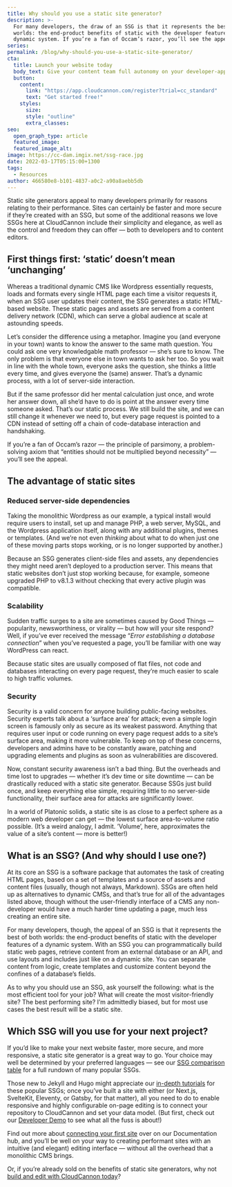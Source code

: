 ```yaml
---
title: Why should you use a static site generator?
description: >-
  For many developers, the draw of an SSG is that it represents the best of both
  worlds: the end-product benefits of static with the developer features of a
  dynamic system. If you’re a fan of Occam’s razor, you’ll see the appeal.
series:
permalink: /blog/why-should-you-use-a-static-site-generator/
cta:
  title: Launch your website today
  body_text: Give your content team full autonomy on your developer-approved tech stack with CloudCannon.
  button:
    content: 
      link: "https://app.cloudcannon.com/register?trial=cc_standard"
      text: "Get started free!"
    styles:
      size:
      style: "outline"
      extra_classes:
seo:
  open_graph_type: article
  featured_image:
  featured_image_alt:
image: https://cc-dam.imgix.net/ssg-race.jpg
date: 2022-03-17T05:15:00+1300
tags:
  - Resources
author: 466580e8-b101-4837-a0c2-a90a8aebb5db
---
```

Static site generators appeal to many developers primarily for reasons relating to their performance. Sites can certainly be faster and more secure if they’re created with an SSG, but some of the additional reasons we love SSGs here at CloudCannon include their simplicity and elegance, as well as the control and freedom they can offer — both to developers and to content editors.

## **First things first: ‘static’ doesn’t mean ‘unchanging’**

Whereas a traditional dynamic CMS like Wordpress essentially requests, loads and formats every single HTML page each time a visitor requests it, when an SSG user updates their content, the SSG generates a static HTML-based website. These static pages and assets are served from a content delivery network (CDN), which can serve a global audience at scale at astounding speeds.

Let’s consider the difference using a metaphor. Imagine you (and everyone in your town) wants to know the answer to the same math question. You could ask one very knowledgable math professor — she’s sure to know. The only problem is that everyone else in town wants to ask her too. So you wait in line with the whole town, everyone asks the question, she thinks a little every time, and gives everyone the (same) answer. That’s a dynamic process, with a lot of server-side interaction.

But if the same professor did her mental calculation just once, and wrote her answer down, all she’d have to do is point at the answer every time someone asked. That’s our static process. We still build the site, and we can still change it whenever we need to, but every page request is pointed to a CDN instead of setting off a chain of code-database interaction and handshaking.

If you’re a fan of Occam’s razor — the principle of parsimony, a problem-solving axiom that “entities should not be multiplied beyond necessity” — you’ll see the appeal.

## The advantage of static sites

### Reduced server-side dependencies

Taking the monolithic Wordpress as our example, a typical install would require users to install, set up and manage PHP, a web server, MySQL, and the Wordpress application itself, along with any additional plugins, themes or templates. (And we’re not even *thinking* about what to do when just one of these moving parts stops working, or is no longer supported by another.)

Because an SSG generates client-side files and assets, any dependencies they might need aren’t deployed to a production server. This means that static websites don’t just stop working because, for example, someone upgraded PHP to v8.1.3 without checking that every active plugin was compatible.

### **Scalability**

Sudden traffic surges to a site are sometimes caused by Good Things — popularity, newsworthiness, or virality — but how will your site respond? Well, if you’ve ever received the message “*Error establishing a database connection*” when you’ve requested a page, you’ll be familiar with one way WordPress can react.

Because static sites are usually composed of flat files, not code and databases interacting on every page request, they’re much easier to scale to high traffic volumes.

### **Security**

Security is a valid concern for anyone building public-facing websites. Security experts talk about a ‘surface area’ for attack; even a simple login screen is famously only as secure as its weakest password. Anything that requires user input or code running on every page request adds to a site’s surface area, making it more vulnerable. To keep on top of these concerns, developers and admins have to be constantly aware, patching and upgrading elements and plugins as soon as vulnerabilities are discovered.

Now, constant security awareness isn’t a bad thing. But the overheads and time lost to upgrades — whether it’s dev time or site downtime — can be drastically reduced with a static site generator. Because SSGs just build once, and keep everything else simple, requiring little to no server-side functionality, their surface area for attacks are significantly lower.

In a world of Platonic solids, a static site is as close to a perfect sphere as a modern web developer can get — the lowest surface area-to-volume ratio possible. (It’s a weird analogy, I admit. ’Volume’, here, approximates the value of a site’s content — more is better\!)

## **What is an SSG? (And why should I use one?)**

At its core an SSG is a software package that automates the task of creating HTML pages, based on a set of templates and a source of assets and content files (usually, though not always, Markdown). SSGs are often held up as alternatives to dynamic CMSs, and that’s true for all of the advantages listed above, though without the user-friendly interface of a CMS any non-developer would have a much harder time updating a page, much less creating an entire site.

For many developers, though, the appeal of an SSG is that it represents the best of both worlds: the end-product benefits of static with the developer features of a dynamic system. With an SSG you can programmatically build static web pages, retrieve content from an external database or an API, and use layouts and includes just like on a dynamic site. You can separate content from logic, create templates and customize content beyond the confines of a database’s fields.

As to why you should use an SSG, ask yourself the following: what is the most efficient tool for your job? What will create the most visitor-friendly site? The best performing site? I’m admittedly biased, but for most use cases the best result will be a static site.

## **Which SSG will you use for your next project?**

If you’d like to make your next website faster, more secure, and more responsive, a static site generator is a great way to go. Your choice may well be determined by your preferred languages — see our [SSG comparison table](https://cloudcannon.com/community/jamstack-ecosystem/static-site-generators/) for a full rundown of many popular SSGs.

Those new to Jekyll and Hugo might appreciate our [in-depth tutorials](/tutorials/) for these popular SSGs; once you’ve built a site with either (or Next.js, SvelteKit, Eleventy, or Gatsby, for that matter), all you need to do to enable responsive and highly configurable on-page editing is to connect your repository to CloudCannon and set your data model. (But first, check out our [Developer Demo](https://cloudcannon.com/documentation/articles/learning-to-set-up-the-cms-with-the-developer-demo/) to see what all the fuss is about\!)

Find out more about [connecting your first site](https://cloudcannon.com/documentation/articles/connecting-your-first-site/?ssg=Other) over on our Documentation hub, and you’ll be well on your way to creating performant sites with an intuitive (and elegant) editing interface — without all the overhead that a monolithic CMS brings.

Or, if you’re already sold on the benefits of static site generators, why not [build and edit with CloudCannon today](https://app.cloudcannon.com/register?trial=cc_standard)?
